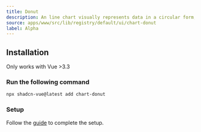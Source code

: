 ```yaml
---
title: Donut
description: An line chart visually represents data in a circular form, similar to a pie chart but with a central void, emphasizing proportions within categories.
source: apps/www/src/lib/registry/default/ui/chart-donut
label: Alpha
---
```


<ComponentPreview name="DonutChartDemo"  />

## Installation

<Callout>
Only works with Vue >3.3
</Callout>

<Steps>

### Run the following command

```bash
npx shadcn-vue@latest add chart-donut
```

### Setup

Follow the [guide](/docs/charts/guide.html#installation) to complete the setup.

</Steps>

<!-- @include: @/content/meta/DonutChart.md -->
